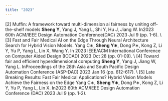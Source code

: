 ```yaml
---
title: "2023"
---
```


[2] Muffin: A framework toward multi-dimension ai fairness by uniting off-the-shelf models
**Sheng Y**, Yang J, Yang L, Shi Y, Hu J, Jiang W. In2023 60th ACM/IEEE Design Automation Conference(DAC) 2023 Jul 9 (pp. 1-6).
\\
[3] Fast and Fair Medical AI on the Edge Through Neural Architecture Search for Hybrid Vision Models.
Yang C∗, **Sheng Y∗**, Dong P∗, Kong Z, Li Y, Yu P, Yang L, Lin X, Wang Y. In 2023 IEEE/ACM International Conference on Computer Aided Design (ICCAD) 2023 Oct 28 (pp. 01-09).
\\
[4] Toward fair and efficient hyperdimensional computing
**Sheng Y**, Yang J, Jiang W, Yang L. InProceedings of the 28th Asia and South Pacific Design Automation Conference (ASP-DAC) 2023 Jan
16 (pp. 612-617).
\\
[5] Late Breaking Results: Fast Fair Medical Applications? Hybrid Vision Models Achieve the Fairness on the Edge
Yang C∗, **Sheng Y∗**, Dong P∗, Kong Z, Li Y, Yu P, Yang L, Lin X. In2023 60th ACM/IEEE Design Automation Conference (DAC) 2023 Jul 9 (pp. 1-2).

